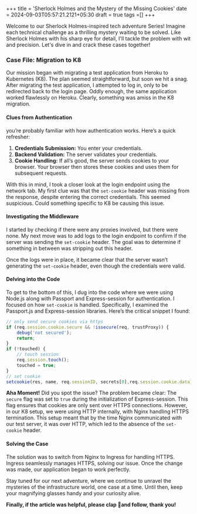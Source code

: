 +++
title = 'Sherlock Holmes and the Mystery of the Missing Cookies'
date = 2024-09-03T05:57:21.2121+05:30
draft = true
tags =[]
+++ 

Welcome to our Sherlock Holmes-inspired tech adventure Series! Imagine each technical challenge as a thrilling mystery waiting to be solved. Like Sherlock Holmes with his sharp eye for detail, I'll tackle the problem with wit and precision. Let's dive in and crack these cases together!

### Case File: Migration to K8

Our mission began with migrating a test application from Heroku to Kubernetes (K8). The plan seemed straightforward, but soon we hit a snag. After migrating the test application, I attempted to log in, only to be redirected back to the login page. Oddly enough, the same application worked flawlessly on Heroku. Clearly, something was amiss in the K8 migration.

#### Clues from Authentication

you’re probably familiar with how authentication works. Here’s a quick refresher:

1. **Credentials Submission:** You enter your credentials.
2. **Backend Validation:** The server validates your credentials.
3. **Cookie Handling:** If all’s good, the server sends cookies to your browser. Your browser then stores these cookies and uses them for subsequent requests.

With this in mind, I took a closer look at the login endpoint using the network tab. My first clue was that the `set-cookie` header was missing from the response, despite entering the correct credentials. This seemed suspicious. Could something specific to K8 be causing this issue.

#### Investigating the Middleware

I started by checking if there were any proxies involved, but there were none. My next move was to add logs to the login endpoint to confirm if the server was sending the `set-cookie` header. The goal was to determine if something in between was stripping out this header.

Once the logs were in place, it became clear that the server wasn’t generating the `set-cookie` header, even though the credentials were valid.

#### Delving into the Code

To get to the bottom of this, I dug into the code where we were using Node.js along with Passport and Express-session for authentication. I focused on how `set-cookie` is handled. Specifically, I examined the Passport.js and Express-session libraries. Here’s the critical snippet I found:

```js
// only send secure cookies via https
if (req.session.cookie.secure && !issecure(req, trustProxy)) {
    debug('not secured');
    return;
}
if (!touched) {
    // touch session
    req.session.touch();
    touched = true;
} 
// set cookie
setcookie(res, name, req.sessionID, secrets[0],req.session.cookie.data);
```

**Aha Moment!** Did you spot the issue? The problem became clear: The `secure` flag was set to `true` during the initialization of Express-session. This flag ensures that cookies are only sent over HTTPS connections. However, in our K8 setup, we were using HTTP internally, with Nginx handling HTTPS termination. This setup meant that by the time Nginx communicated with our test server, it was over HTTP, which led to the absence of the `set-cookie` header.

#### Solving the Case

The solution was to switch from Nginx to Ingress for handling HTTPS. Ingress seamlessly manages HTTPS, solving our issue. Once the change was made, our application began to work perfectly.

Stay tuned for our next adventure, where we continue to unravel the mysteries of the infrastructure world, one case at a time. Until then, keep your magnifying glasses handy and your curiosity alive.

**Finally, if the article was helpful, please clap 👏and follow, thank you!**
